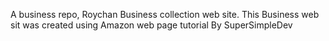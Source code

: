 A business repo, Roychan Business collection web site.
This Business web sit was created using Amazon web page tutorial By SuperSimpleDev
